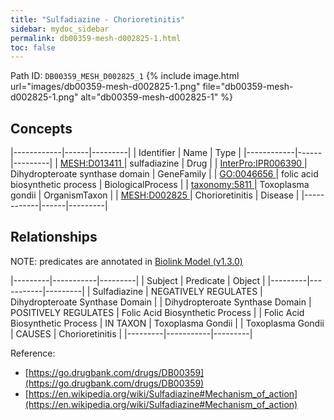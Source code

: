```yaml
---
title: "Sulfadiazine - Chorioretinitis"
sidebar: mydoc_sidebar
permalink: db00359-mesh-d002825-1.html
toc: false 
---
```



Path ID: `DB00359_MESH_D002825_1`
{% include image.html url="images/db00359-mesh-d002825-1.png" file="db00359-mesh-d002825-1.png" alt="db00359-mesh-d002825-1" %}

## Concepts

|------------|------|---------|
| Identifier | Name | Type    |
|------------|------|---------|
| <a href="https://identifiers.org/MESH:D013411">MESH:D013411 </a> | sulfadiazine | Drug |
| <a href="https://identifiers.org/InterPro:IPR006390">InterPro:IPR006390 </a> | Dihydropteroate synthase domain | GeneFamily |
| <a href="https://identifiers.org/GO:0046656">GO:0046656 </a> | folic acid biosynthetic process | BiologicalProcess |
| <a href="https://identifiers.org/taxonomy:5811">taxonomy:5811 </a> | Toxoplasma gondii | OrganismTaxon |
| <a href="https://identifiers.org/MESH:D002825">MESH:D002825 </a> | Chorioretinitis | Disease |
|------------|------|---------|

## Relationships


NOTE: predicates are annotated in <a href="https://github.com/biolink/biolink-model/releases/tag/v1.3.0">Biolink Model (v1.3.0)</a>

|---------|-----------|---------|
| Subject | Predicate | Object  |
|---------|-----------|---------|
| Sulfadiazine | NEGATIVELY REGULATES | Dihydropteroate Synthase Domain |
| Dihydropteroate Synthase Domain | POSITIVELY REGULATES | Folic Acid Biosynthetic Process |
| Folic Acid Biosynthetic Process | IN TAXON | Toxoplasma Gondii |
| Toxoplasma Gondii | CAUSES | Chorioretinitis |
|---------|-----------|---------|

Reference: 
  - [https://go.drugbank.com/drugs/DB00359](https://go.drugbank.com/drugs/DB00359)
  - [https://en.wikipedia.org/wiki/Sulfadiazine#Mechanism_of_action](https://en.wikipedia.org/wiki/Sulfadiazine#Mechanism_of_action)
